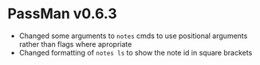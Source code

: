 # PassMan v0.6.3

* Changed some arguments to `notes` cmds to use positional arguments rather than flags
where apropriate
* Changed formatting of `notes ls` to show the note id in square brackets

